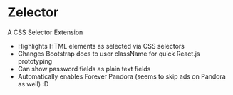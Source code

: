 # Zelector
A CSS Selector Extension

- Highlights HTML elements as selected via CSS selectors
- Changes Bootstrap docs to user className for quick React.js prototyping
- Can show password fields as plain text fields
- Automatically enables Forever Pandora (seems to skip ads on Pandora as well) :D
